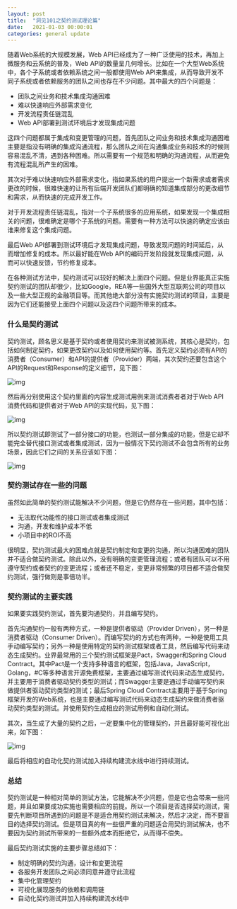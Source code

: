 ```yaml
---
layout: post
title:  "洞见101之契约测试理论篇"
date:   2021-01-03 00:00:01
categories: general update
---
```


随着Web系统的大规模发展，Web API已经成为了一种广泛使用的技术，再加上微服务和云系统的普及，Web API的数量呈几何增长。比如在一个大型Web系统中，各个子系统或者依赖系统之间一般都使用Web API来集成，从而导致开发不同子系统或者依赖服务的团队之间也存在不少问题。其中最大的四个问题是：

* 团队之间业务和技术集成沟通困难
* 难以快速响应外部需求变化
* 开发流程责任链混乱
* Web API部署到测试环境后才发现集成问题

这四个问题都属于集成和变更管理的问题，首先团队之间业务和技术集成沟通困难主要是指没有明确的集成沟通流程，那么团队之间在沟通集成业务和技术的时候则容易混乱不清，遇到各种困难。所以需要有一个规范和明确的沟通流程，从而避免有流程混乱所产生的困难。 

其次对于难以快速响应外部需求变化，指如果系统的用户提出一个新需求或者需求更改的时候，很难快速的让所有后端开发团队们都明确的知道集成部分的更改细节和需求，从而快速的完成开发工作。

对于开发流程责任链混乱，指对一个子系统很多的应用系统，如果发现一个集成相关的问题，很难确定是哪个子系统的问题。需要有一种方法可以快速的确定应该由谁来修复这个集成问题。

最后Web API部署到测试环境后才发现集成问题，导致发现问题的时间延后，从而增加修复的成本。所以最好能在Web API的编码开发阶段就发现集成问题，从而可以快速反馈，节约修复成本。

在各种测试方法中，契约测试可以较好的解决上面四个问题。但是业界能真正实施契约测试的团队却很少，比如Google，REA等一些国外大型互联网公司的项目以及一些大型正规的金融项目等。而其他绝大部分没有实施契约测试的项目，主要是因为它们还能接受上面四个问题以及这四个问题所带来的成本。

### 什么是契约测试

契约测试，顾名思义是基于契约或者使用契约来测试被测系统，其核心是契约，包括如何制定契约，如果更改契约以及如何使用契约等。首先定义契约必须有API的消费者（Consumer）和API的提供者（Provider）两端，其次契约还要包含这个API的Request和Response的定义细节，见下图：

![img](http://twranman.github.io/assets/contractest.resources/1.png)

然后再分别使用这个契约里面的内容生成测试用例来测试消费者者对于Web API消费代码和提供者对于Web API的实现代码，见下图：

![img](http://twranman.github.io/assets/contractest.resources/2.png)

所以契约测试即测试了一部分接口的功能，也测试一部分集成的功能，但是它却不能完全替代接口测试或者集成测试，因为一般情况下契约测试不会包含所有的业务场景，因此它们之间的关系应该如下图：

![img](http://twranman.github.io/assets/contractest.resources/3.png)


### 契约测试存在一些的问题

虽然如此简单的契约测试能解决不少问题，但是它仍然存在一些问题，其中包括：

* 无法取代功能性的接口测试或者集成测试
* 沟通，开发和维护成本不低
* 小项目中的ROI不高


很明显，契约测试最大的困难点就是契约制定和变更的沟通，所以沟通困难的团队并不适合做契约测试。除此以外，没有明确的变更管理流程；或者有团队可以不用遵守契约或者契约的变更流程；或者还不稳定，变更非常频繁的项目都不适合做契约测试，强行做则是事倍功半。

### 契约测试的主要实践

如果要实践契约测试，首先要沟通契约，并且编写契约。

首先沟通契约一般有两种方式，一种是提供者驱动（Provider Driven），另一种是消费者驱动（Consumer Driven）。而编写契约的方式也有两种，一种是使用工具手动编写契约；另外一种是使用特定的契约测试框架或者工具，然后编写代码来动态生成契约。业界最常用的三个契约测试框架是Pact，Swagger和Spring Cloud Contract。其中Pact是一个支持多种语言的框架，包括Java，JavaScript，Golang，\#C等多种语言开源免费框架，主要通过编写测试代码来动态生成契约，并主要用于消费者驱动契约类型的测试；而Swagger主要是通过手动编写契约来做提供者驱动契约类型的测试；最后Spring Cloud Contract主要用于基于Spring框架开发的Web系统，也是主要通过编写测试代码来动态生成契约来做消费者驱动契约类型的测试。并使用契约生成相应的测试用例和自动化测试。

其次，当生成了大量的契约之后，一定要集中化的管理契约，并且最好能可视化出来，如下图：

![img](http://twranman.github.io/assets/contractest.resources/4.png)

最后将相应的自动化契约测试加入持续构建流水线中进行持续测试。

### 总结

契约测试是一种相对简单的测试方法，它能解决不少问题，但是它也会带来一些问题，并且如果要成功实施也需要相应的前提。所以一个项目是否选择契约测试，需要先判断项目所遇到的问题是不是适合用契约测试来解决，然后才决定，而不要盲目的选择契约测试。但是项目真的有一些很严重的问题适合用契约测试解决，也不要因为契约测试所带来的一些额外成本而拒绝它，从而得不偿失。

最后契约测试实施的主要步骤总结如下：

* 制定明确的契约沟通，设计和变更流程
* 各服务开发团队之间必须同意并遵守此流程
* 集中化管理契约
* 可视化展现服务的依赖和调用链
* 自动化契约测试并加入持续构建流水线中
